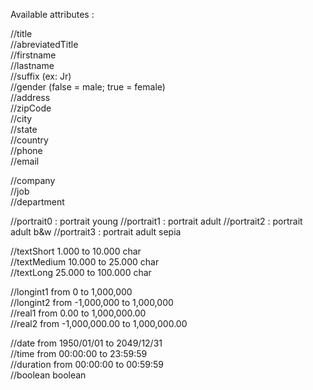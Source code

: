Available attributes :        //title    //abreviatedTitle    //firstname    //lastname    //suffix (ex: Jr)    //gender (false = male; true = female)    //address    //zipCode    //city    //state    //country    //phone    //email      //company    //job    //department      //portrait0 : portrait young  //portrait1 : portrait adult  //portrait2 : portrait adult b&w  //portrait3 : portrait adult sepia    //textShort     1.000 to 10.000 char    //textMedium   10.000 to 25.000 char    //textLong     25.000 to 100.000 char      //longint1     from 0 to 1,000,000    //longint2     from -1,000,000 to 1,000,000    //real1        from 0.00 to 1,000,000.00    //real2        from -1,000,000.00 to 1,000,000.00      //date         from 1950/01/01 to 2049/12/31    //time         from 00:00:00 to 23:59:59    //duration     from 00:00:00 to 00:59:59    //boolean      boolean